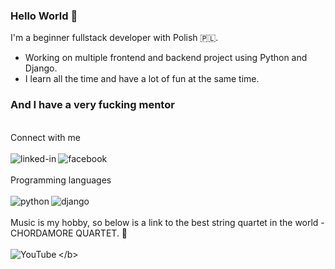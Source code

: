### Hello World 🤪
I'm a beginner fullstack developer with Polish  🇵🇱. 
* Working on multiple frontend and backend project using Python and Django. 
* I learn all the time and have a lot of fun at the same time.

### **And I have a very fucking mentor**

<br>Connect with me</br>
<br>[<img align="left" alt="linked-in" src="https://img.shields.io/badge/linkedin-%230077B5.svg?&style=for-the-badge&logo=linkedin&logoColor=white" />](https://www.linkedin.com/in/rafał-płoszański-78391513a)[<img align="left" alt="facebook" src="https://img.shields.io/badge/facebook-%231877F2.svg?&style=for-the-badge&logo=facebook&logoColor=white" />](https://www.facebook.com/rafalploszanski)</br>
<br>Programming languages</br>
<br><img align="left" alt="python" src="https://img.shields.io/badge/python%20-%23316192.svg?&style=for-the-badge&logo=python&logoColor=yellow" /><img align="left" alt="django" src="https://img.shields.io/badge/django%20-%2343853D.svg?&style=for-the-badge&logo=django&logoColor=white" /></br>
<br>Music is my hobby, so below is a link to the best string quartet in the world - CHORDAMORE QUARTET. 🎻</br>
<br>[<img align="left" alt="YouTube" src="https://img.shields.io/badge/My%20Playlist-YouTube-red?logo=youtube&style=social" />](https://youtube.com/playlist?list=PLKYuc2v8reDBzy94nhGqW2-0Ctt51zU2_)</b>


